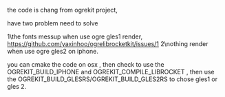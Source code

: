 the code is chang from ogrekit project,

have two problem need to solve

1\the fonts messup when use ogre gles1 render,   https://github.com/yaxinhoo/ogrelibrocketkit/issues/1
2\nothing render  when use ogre gles2 on iphone. 

you can cmake the code on osx  , then check to use the OGREKIT_BUILD_IPHONE and OGREKIT_COMPILE_LIBROCKET , then use the OGREKIT_BUILD_GLESRS/OGREKIT_BUILD_GLES2RS to chose gles1 or gles 2.  